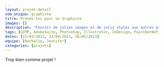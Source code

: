 ```yaml
---
layout: projet-detail
nom_unique: graphiste
titre: Prends-toi pour un Graphiste
images: []
description: "Fournir de jolies images et de jolis styles aux autres projets. Initiation aux outils Adobe."
tags: [GIMP, AdobeSuite, Photoshop, Illustrator, InDesign, PaintDotNet]
dates: [15/03/2013, 23/04/2013, 28/05/2013]
equipe: [Nathalie, Jennifer]
categories: [projets]
---
```

Trop bien comme projet !